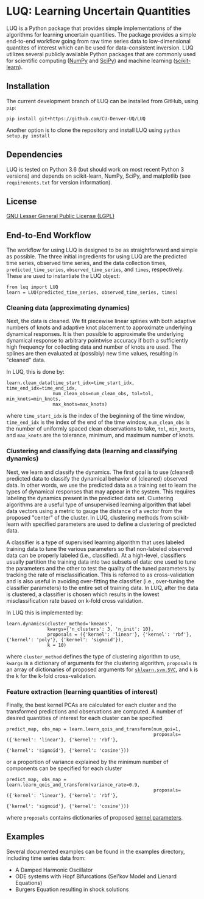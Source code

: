 # LUQ: Learning Uncertain Quantities
LUQ is a Python package that provides simple implementations of the algorithms for learning uncertain quantities.
The package provides a simple end-to-end workflow going from raw time series data to low-dimensional quantites of interest which can be used for data-consistent inversion.
LUQ utilizes several publicly available Python packages that are commonly used for scientific computing ([NumPy](https://numpy.org/) and [SciPy](https://www.scipy.org/)) and machine learning ([scikit-learn](https://scikit-learn.org/)).

## Installation
The current development branch of LUQ can be installed from GitHub,  using ``pip``:

    pip install git+https://github.com/CU-Denver-UQ/LUQ
    
Another option is to clone the repository and install LUQ using
``python setup.py install``

## Dependencies
LUQ is tested on Python 3.6 (but should work on most recent Python 3 versions) and depends on scikit-learn, NumPy, SciPy, and matplotlib (see ``requirements.txt`` for version information).

## License
[GNU Lesser General Public License (LGPL)](https://github.com/CU-Denver-UQ/LUQ/LICENSE.txt)

## End-to-End Workflow
The workflow for using LUQ is designed to be as straightforward and simple as possible.
The three initial ingredients for using LUQ are the predicted time series, observed time series, and the data collection times, `predicted_time_series`, `observed_time_series`, and `times`, respectively.
These are used to instantiate the LUQ object:

    from luq import LUQ
    learn = LUQ(predicted_time_series, observed_time_series, times)
    
### Cleaning data (approximating dynamics)
Next, the data is cleaned.
We fit piecewise linear splines with both adaptive numbers of knots and adaptive knot placement to approximate underlying dynamical responses.
It is then possible to approximate the underlying dynamical response to arbitrary pointwise accuracy if both a sufficiently high frequency for collecting data and number of knots are used.
The splines are then evaluated at (possibly) new time values, resulting in "cleaned" data.

In LUQ, this is done by:

    learn.clean_data(time_start_idx=time_start_idx, time_end_idx=time_end_idx,
                     num_clean_obs=num_clean_obs, tol=tol, min_knots=min_knots, 
                     max_knots=max_knots)
                     
where `time_start_idx` is the index of the beginning of the time window, `time_end_idx` is the index of the end of the time window, `num_clean_obs` is the number of uniformly spaced clean observations to take, `tol`, `min_knots`, and `max_knots` are the tolerance, minimum, and maximum number of knots.

### Clustering and classifying data (learning and classifying dynamics)
Next, we learn and classify the dynamics.
The first goal is to use (cleaned) predicted data to classify the dynamical behavior of (cleaned) observed data.
In other words, we use the predicted data as a training set to learn the types of dynamical responses that may appear in the system.
This requires labeling the dynamics present in the predicted data set.
Clustering algorithms are a useful type of unsupervised learning algorithm that label data vectors using a metric to gauge the distance of a vector from the proposed "center" of the cluster.
In LUQ, clustering methods from scikit-learn with specified parameters are used to define a clustering of predicted data.

A classifier is a type of supervised learning algorithm that uses labeled training data to tune the various parameters so that non-labeled observed data can be properly labeled (i.e., classified).
At a high-level, classifiers usually partition the training data into two subsets of data: one used to tune the parameters and the other to test the quality of the tuned parameters by tracking the rate of misclassification.
This is referred to as cross-validation and is also useful in avoiding over-fitting the classifier (i.e., over-tuning the classifier parameters) to the entire set of training data.
In LUQ, after the data is clustered, a classifier is chosen which results in the lowest misclassification rate based on k-fold cross validation.

In LUQ this is implemented by:

    learn.dynamics(cluster_method='kmeans',
                   kwargs={'n_clusters': 3, 'n_init': 10},
                   proposals = ({'kernel': 'linear'}, {'kernel': 'rbf'}, {'kernel': 'poly'}, {'kernel': 'sigmoid'}),
                   k = 10)
where `cluster_method` defines the type of clustering algorithm to use, `kwargs` is a dictionary of arguments for the clustering algorithm, `proposals` is an array of dictionaries of proposed arguments for [``sklearn.svm.SVC``](https://scikit-learn.org/stable/modules/generated/sklearn.svm.SVC.html), and `k` is the k for the k-fold cross-validation.

### Feature extraction (learning quantities of interest)
Finally, the best kernel PCAs are calculated for each cluster and the transformed predictions and observations are computed.
A number of desired quantities of interest for each cluster can be specified

    predict_map, obs_map = learn.learn_qois_and_transform(num_qoi=1,
                                                          proposals=({'kernel': 'linear'}, {'kernel': 'rbf'},
                                                                     {'kernel': 'sigmoid'}, {'kernel': 'cosine'}))
                                                                                                                        
or a proportion of variance explained by the minimum number of components can be specified for each cluster

    predict_map, obs_map = learn.learn_qois_and_transform(variance_rate=0.9,
                                                          proposals=({'kernel': 'linear'}, {'kernel': 'rbf'},
                                                                     {'kernel': 'sigmoid'}, {'kernel': 'cosine'}))
                                                                     
where `proposals` contains dictionaries of proposed [kernel parameters](https://scikit-learn.org/stable/modules/generated/sklearn.decomposition.KernelPCA.html#sklearn.decomposition.KernelPCA).

## Examples
Several documented examples can be found in the examples directory, including time series data from:
* A Damped Harmonic Oscillator
* ODE systems with Hopf Bifurcations (Sel'kov Model and Lienard Equations)
* Burgers Equation resulting in shock solutions

